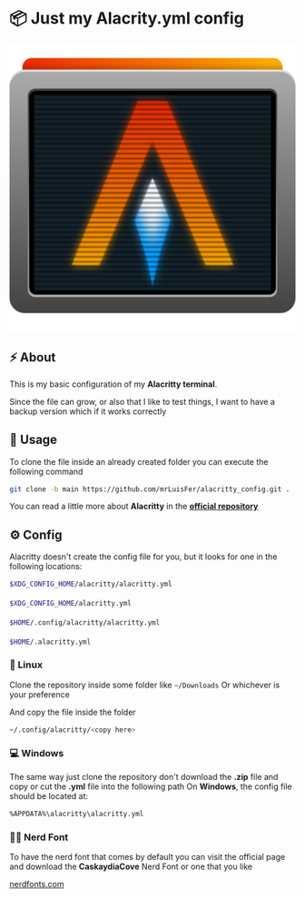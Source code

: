 <head>
	<link rel="stylesheet" href="./doc/styles.css">
</head>

# 📦 Just my Alacrity.yml config

<img src="./doc/alacritty-term-icon.png" alt="Alacritty" className="img" />

## ⚡ About

This is my basic configuration of my **Alacritty terminal**.

Since the file can grow, or also that I like to test things,
I want to have a backup version which if it works correctly

## 🐙 Usage

To clone the file inside an already created folder you can execute the following command

```bash
git clone -b main https://github.com/mrLuisFer/alacritty_config.git .
```

You can read a little more about **Alacritty** in the **[official repository](https://github.com/alacritty/alacritty)**

## ⚙ Config

Alacritty doesn't create the config file for you, but it looks for one in the following locations:

```bash
$XDG_CONFIG_HOME/alacritty/alacritty.yml

$XDG_CONFIG_HOME/alacritty.yml

$HOME/.config/alacritty/alacritty.yml

$HOME/.alacritty.yml
```

### 🐧 Linux

Clone the repository inside some folder like `~/Downloads`
Or whichever is your preference

And copy the file inside the folder

```bash
~/.config/alacritty/<copy here>
```

### 💻 Windows

The same way just clone the repository don't download the **.zip** file and copy or cut the **.yml** file into the following path
On **Windows**, the config file should be located at:

```bash
%APPDATA%\alacritty\alacritty.yml
```

### 👨‍💻 Nerd Font

To have the nerd font that comes by default you can visit the official page and download the **CaskaydiaCove** Nerd Font or one that you like

[nerdfonts.com](https://www.nerdfonts.com/font-downloads)
